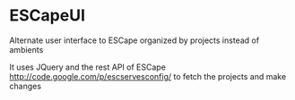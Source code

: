 ESCapeUI
========

Alternate user interface to ESCape organized by projects instead of ambients

It uses JQuery and the rest API of ESCape http://code.google.com/p/escservesconfig/ to fetch the projects and make changes